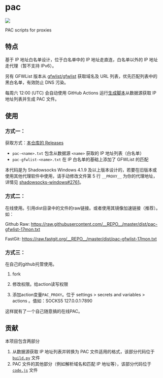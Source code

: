 # pac

![](https://github.com/__REPO__/actions/workflows/build.yml/badge.svg)

PAC scripts for proxies

## 特点

基于 IP 地址白名单设计，位于白名单中的 IP 地址走直连，白名单以外的 IP 地址走代理（暂不支持 IPv6）。

另有 GFWList 版本从 [gfwlist/gfwlist](https://github.com/gfwlist/gfwlist) 获取域名及 URL 列表，优先匹配列表中的黑白名单，有效防止 DNS 污染。

每周六 12:00 (UTC) 会自动使用 GitHub Actions 运行[生成脚本](build.py)从数据源获取 IP 地址列表并生成 PAC 文件。

## 使用

### 方式一：

获取方式：[本仓库的 Releases](https://github.com/iBug/pac/releases/latest)

- `pac-<name>.txt` 包含从数据源 `<name>` 获取的 IP 地址列表（白名单）
- `pac-gfwlist-<name>.txt` 在 IP 白名单的基础上添加了 GFWList 的匹配

本代码是为 Shadowsocks Windows 4.1.9 及以上版本设计的，若要在旧版本或使用其他代理软件中使用，请手动修改文件第 5 行 `__PROXY__` 为你的代理地址，详情见 [shadowsocks-windows#2761](https://github.com/shadowsocks/shadowsocks-windows/issues/2761)。

### 方式二：

在线使用。引用dist目录中的文件的raw链接。或者使用其镜像加速链接（推荐）。如：

Github Raw: https://raw.githubusercontent.com/__REPO__/master/dist/pac-gfwlist-17mon.txt

FastGit: https://raw.fastgit.org/__REPO__/master/dist/pac-gfwlist-17mon.txt

### 方式三：

在自己的github托管使用。

1. fork

2. 修改权限。给action读写权限

3. 添加action变量`PAC_PROXY`。位于 settings > secrets and variables > actions 。值如：SOCKS5 127.0.0.1:7890

这样就有了一个自己随意搞的在线PAC。 

## 贡献

本项目包含两部分

1. 从数据源获取 IP 地址列表并转换为 PAC 文件适用的格式，该部分代码位于 [`build.py`](build.py) 文件
2. PAC 文件的其他部分（例如解析域名和匹配 IP 地址等），该部分代码位于 [`code.js`](code.js) 文件
